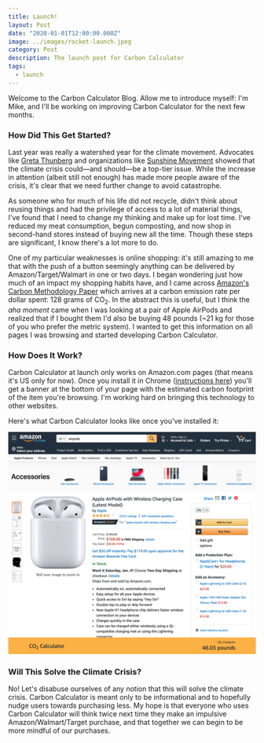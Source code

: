 ```yaml
---
title: Launch!
layout: Post
date: "2020-01-01T12:00:00.000Z"
image: ../images/rocket-launch.jpeg
category: Post
description: The launch post for Carbon Calculator
tags:
  - launch
---
```


Welcome to the Carbon Calculator Blog. Allow me to introduce myself: I'm Mike, and I'll be working on improving Carbon Calculator for the next few months.

### How Did This Get Started?

Last year was really a watershed year for the climate movement. Advocates like [Greta Thunberg](https://twitter.com/GretaThunberg) and organizations like [Sunshine Movement](https://www.sunrisemovement.org) showed that the climate crisis could—and should—be a top-tier issue. While the increase in attention (albeit still not enough) has made more people aware of the crisis, it's clear that we need further change to avoid catastrophe.

As someone who for much of his life did not recycle, didn't think about reusing things and had the privilege of access to a lot of material things, I've found that I need to change my thinking and make up for lost time. I've reduced my meat consumption, begun composting, and now shop in second-hand stores instead of buying new all the time. Though these steps are significant, I know there's a lot more to do.

One of my particular weaknesses is online shopping: it's still amazing to me that with the push of a button seemingly anything can be delivered by Amazon/Target/Walmart in one or two days. I began wondering just how much of an impact my shopping habits have, and I came across [Amazon's Carbon Methodology Paper](https://d39w7f4ix9f5s9.cloudfront.net/a4/ad/b9eca67e4578b35e8f995c8b4f9c/amazon-carbon-methodology-september-2019.pdf) which arrives at a carbon emission rate per dollar spent: 128 grams of CO<sub>2</sub>. In the abstract this is useful, but I think the _aha moment_ came when I was looking at a pair of Apple AirPods and realized that if I bought them I'd also be buying 48 pounds (~21 kg for those of you who prefer the metric system). I wanted to get this information on all pages I was browsing and started developing Carbon Calculator.

### How Does It Work?

Carbon Calculator at launch only works on Amazon.com pages (that means it's US only for now). Once you install it in Chrome ([instructions here](/extension)) you'll get a banner at the bottom of your page with the estimated carbon footprint of the item you're browsing. I'm working hard on bringing this technology to other websites.

Here's what Carbon Calculator looks like once you've installed it:

![Carbon Calculator Screenshot](../images/launch_amazon_screenshot.png)

### Will This Solve the Climate Crisis?

No! Let's disabuse ourselves of any notion that this will solve the climate crisis. Carbon Calculator is meant only to be informational and to hopefully nudge users towards purchasing less. My hope is that everyone who uses Carbon Calculator will think twice next time they make an impulsive Amazon/Walmart/Target purchase, and that together we can begin to be more mindful of our purchases.
